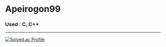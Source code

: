 # Apeirogon99

### Used : C, C++

---

[![Solved.ac Profile](http://mazassumnida.wtf/api/v2/generate_badge?boj=apeirogon99)](https://solved.ac/apeirogon99/)

<!--
**Apeirogon99/Apeirogon99** is a ✨ _special_ ✨ repository because its `README.md` (this file) appears on your GitHub profile.

Here are some ideas to get you started:

- 🔭 I’m currently working on ...
- 🌱 I’m currently learning ...
- 👯 I’m looking to collaborate on ...
- 🤔 I’m looking for help with ...
- 💬 Ask me about ...
- 📫 How to reach me: ...
- 😄 Pronouns: ...
- ⚡ Fun fact: ...
-->

